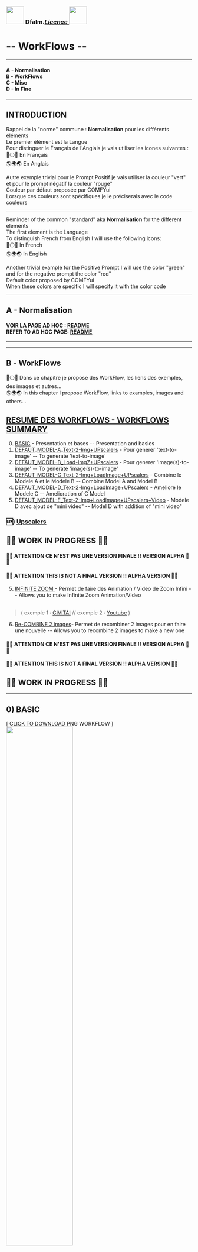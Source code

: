 ### <a href="https://creativecommons.org/publicdomain/zero/1.0/"><img src="https://raw.githubusercontent.com/Dfalm-Original/COMFYui/main/images/CC-0-Violet.png" height="48"></a> Dfalm.<i>[Licence ](https://github.com/Dfalm-Original/COMFYui?tab=License-1-ov-file)</i><a href="https://fr.wikipedia.org/wiki/WTFPL"><img src="https://raw.githubusercontent.com/Dfalm-Original/COMFYui/main/images/WTFPL_logo.svg.png" height="48"></a>
# **-- WorkFlows --**
<hr>

#### A - Normalisation<br>B - WorkFlows<br>C - Misc<br>D - In Fine
----
## INTRODUCTION
Rappel de la "norme" commune : **Normalisation** pour les différents éléments<br>
Le premier élément est la Langue<br>
Pour distinguer le Français de l'Anglais je vais utiliser les icones suivantes :<br>
🔵⚪️🔴 En Français<br>
🌎🌍🌏 En Anglais

Autre exemple trivial pour le Prompt Positif je vais utiliser la couleur "vert" et pour le prompt négatif la couleur "rouge"<br>
Couleur par défaut proposée par COMFYui<br>
Lorsque ces couleurs sont spécifiques je le préciserais avec le code couleurs

---
Reminder of the common "standard" aka **Normalisation** for the different elements<br>
The first element is the Language<br>
To distinguish French from English I will use the following icons:<br>
🔵⚪️🔴 In French<br>
🌎🌍🌏 In English<br>

Another trivial example for the Positive Prompt I will use the color "green" and for the negative prompt the color "red"<br>
Default color proposed by COMFYui<br>
When these colors are specific I will specify it with the color code

---
## A - Normalisation
#### VOIR LA PAGE AD HOC :  [ <u>README</u> ](https://github.com/Dfalm-Original/COMFYui)<br>REFER TO AD HOC PAGE: [ <u>README</u> ](https://github.com/Dfalm-Original/COMFYui)


-----
-----

## B - WorkFlows
🔵⚪️🔴 Dans ce chapitre je propose des WorkFlow, les liens des exemples, des images et autres...<br>🌎🌍🌏 In this chapter I propose WorkFlow, links to examples, images and others...

## [RESUME DES WORKFLOWS - WORKFLOWS SUMMARY ](Dfalm_Workflows.md)

0) <u>[BASIC](BASIC.md)</u> - Presentation et bases -- Presentation and basics
1) <u>[DEFAUT_MODEL-A_Text-2-Img+UPscalers](DEFAUT_MODEL-A.md)</u> - Pour generer 'text-to-image' -- To generate 'text-to-image'
2) <u>[DEFAUT_MODEL-B_Load-ImgZ+UPscalers](DEFAUT_MODEL-B.md)</u> - Pour generer 'image(s)-to-image' -- To generate 'image(s)-to-image'
3) <u>[DEFAUT_MODEL-C_Text-2-Img+LoadImage+UPscalers](DEFAUT_MODEL-C.md)</u> - Combine le Modele A et le Modele B -- Combine Model A and Model B
4) <u>[DEFAUT_MODEL-D_Text-2-Img+LoadImage+UPscalers](DEFAUT_MODEL-D.md)</u> - Ameliore le Modele C -- Amelioration of C Model
5) <u>[DEFAUT_MODEL-E_Text-2-Img+LoadImage+UPscalers+Video](DEFAUT_MODEL-E.md)</u> - Modele D avec ajout de "mini video" -- Model D with addition of "mini video"

### 🆙) <u>[Upscalers](Upscalers.md)</u>

## 🚧🚧 WORK IN PROGRESS 🚧🚧

#### 🚨🚨 ATTENTION CE N'EST PAS UNE VERSION FINALE !! VERSION ALPHA 🚨🚨
#### 🚨🚨 ATTENTION THIS IS NOT A FINAL VERSION !! ALPHA VERSION 🚨🚨
5) <u> [INFINITE ZOOM](Infinite-Zoom.md) </u>- Permet de faire des Animation / Video de Zoom Infini -- Allows you to make Infinite Zoom Animation/Video<br><br>
> (  exemple 1 : [CIVITAI](https://civitai.com/images/34925284) // exemple 2 : [Youtube](https://youtube.com/shorts/W1ugyeAG0Ys)  )<br> 

6) <u> [Re-COMBINE 2 images](Combine.md)</u>- Permet de recombiner 2 images pour en faire une nouvelle -- Allows you to recombine 2 images to make a new one<br>
#### 🚨🚨 ATTENTION CE N'EST PAS UNE VERSION FINALE !! VERSION ALPHA 🚨🚨
#### 🚨🚨 ATTENTION THIS IS NOT A FINAL VERSION !! ALPHA VERSION 🚨🚨
## 🚧🚧 WORK IN PROGRESS 🚧🚧 


<hr>

## 0) BASIC
[ CLICK TO DOWNLOAD PNG WORKFLOW ]<br>
<a href="Defaut/BASIC.png"><img src="Defaut/images/BASIC-V1.00-notes.jpg" width="60%"></a><br>

🔵⚪️🔴  Remplace le workflow **"default"**<br>  🌎🌍🌏 Replaces **"default"** workflow<br>
<img src="Defaut/images/default.png" width="30%"><br>

## 🔵⚪️🔴 VOIR LE WORKFLOW EN DETAIL  [ CLICK ] [BASIC](BASIC.md)<br>🌎🌍🌏 SEE THE WORKFLOW IN DETAIL [ CLICK ] [BASIC](BASIC.md)

### - Pour les UPScaler voir le chapitre idoine / UPScaler go to : <u>🆙 [Upscalers](Upscalers.md) </u>

<hr>

## I) -A-  DEFAUT_MODEL-A_Text-2-Img+UPscalers
[ CLICK TO DOWNLOAD PNG WORKFLOW ]<br>
<a href="Defaut/DEFAUT_MODEL-A_Text-2-Img+UPscalers.png"><img src="Defaut/images/DEFAUT_MODEL-A_Text-2-Img+UPscalersV1.00-notes.jpg" height="50%"></a><br>  


## 🔵⚪️🔴 Permet de faire *text-to-image* avec des options de *prompts* et la possibilité d'*UPScaler* l'image rendue <br>
#### ( Par defaut les deux UPscalers sont désactivés ❌ )
### Toutes les Options restent comnunes [ [BASIC](BASIC.md) ] :

## 🌎🌍🌏 Allows to do *text-to-image* with *prompts* options and the ability to *UPScaler* the rendered image <br>
#### ( By default both UPscalers are disabled ❌ )
### All Options remain common [ [BASIC](BASIC.md) ] :

## 🔵⚪️🔴 VOIR LE WORKFLOW EN DETAIL  [ CLICK ] [DEFAUT_MODEL-A_Text-2-Img+UPscalers](DEFAUT_MODEL-A.md)<br>🌎🌍🌏 SEE THE WORKFLOW IN DETAIL [ CLICK ] [DEFAUT_MODEL-A_Text-2-Img+UPscalers](DEFAUT_MODEL-A.md)

### - Pour les UPScaler voir le chapitre idoine / UPScaler go to : <u>🆙 [Upscalers](Upscalers.md) </u>

<hr>

## II) -B- DEFAUT_MODEL-B_Load-ImgZ+UPscalers
[ CLICK TO DOWNLOAD PNG WORKFLOW ]<br>
<a href="Defaut/DEFAUT_MODEL-B_Load-ImgZ+UPscalers.png"><img src="Defaut/images/DEFAUT_MODEL-B_Load-ImgZ+UPscalersV1.00-notes.jpg" height="50%"></a><br>

## 🔵⚪️🔴 Permet d'Upscaler des images avec 2 Upscalers<br>
#### ( Par defaut l'UPscaler "Hires/Lent" U2💜 est désactivé ❌ )
### Toutes les Options restent comnunes [ [BASIC](BASIC.md) ] :

## 🌎🌍🌏 Allows to Upscale images with 2 Upscalers<br>
#### ( By default the "Hires/Lent" U2💜 UPscaler is disabled ❌ )
### All Options remain common [ [BASIC](BASIC.md) ] :

## 🔵⚪️🔴 VOIR LE WORKFLOW EN DETAIL  [ CLICK ] [DEFAUT_MODEL-B_Load-ImgZ+UPscalers](DEFAUT_MODEL-B.md)<br>🌎🌍🌏 SEE THE WORKFLOW IN DETAIL [ CLICK ] [DEFAUT_MODEL-B_Load-ImgZ+UPscalers](DEFAUT_MODEL-B.md)

### - Pour les UPScaler voir le chapitre idoine / UPScaler go to : <u>🆙 [Upscalers](Upscalers.md) </u>

<hr>

## III) - C - DEFAUT_MODEL-C_Text-2-Img+LoadImage+UPscalers 
[ CLICK TO DOWNLOAD PNG WORKFLOW ]<br>
<a href="Defaut/DEFAUT_MODEL-C_Text-2-Img+LoadImage+UPscalers.png"><img src="Defaut/images/DEFAUT_MODEL-C_Text-2-Img+LoadImage+UPscalersV1.00.jpg" height="50%">

### 🐞 BUG TRIVIAL 🐞 : - Bug Section - plus bas / Below 
## 🔵⚪️🔴 Combine le Modele A et le Modele B<br>
A - Permet de faire *text-to-image* avec des options de *prompts* <br>
B - Permet de faire du *image-to-image* avec des options de *prompts* avec l'option '**denoise**' ( **💙 D** )<br>
### Toutes les Options restent comnunes :
#### - **🧡ON/OFF**<br>- **⚪️L** (Lora)<br>- **🔘P** (Prompt)<br>- **🔴S** Sauvegarde / Save<br>- **💛i** (Load-s Images)

## - **⚫️C** Choix de generation d'image
Choisir entre 4 options :
- [1] <b>text 2 image </b> -  Ksampler "calcul" de l'image <br>
- [2] <b>Load-Image </b>: une seule image <br>
- [3] <b>Load Batch image </b> / répertoire  <br>
- [4] <b>Load Image From URL </b>: depuis 'internet' <br>

## - **💙 D** Denoise
Permet de modifier le '**denoise**' pour les options 2 3 et 4<b> ( *Load-Image - Load Batch image - Load Image From URL* )<br>
Le '**denoise**' est force a **1.00** pour l'option **[1]**

## - U1💚/U2💜 - Upscalers ( desactives par defaut )
Le premier Upscaler **U1💚** est un Upscaler "simple" qui agrandit l'image sans post-traitement<br>
Le second Upscaler **U2💜** est un 'refiner' il utilise un Ksampler, la seed, la VAE ...<br>

## - **🧡ON/OFF**
L'interrupteur note **🧡ON/OFF** permet d'activer / desactiver les groupes :  U1💚/U2💜 en fonction des besoin d'UPScale

## - **⚪️L** (Lora)
L'option **⚪️L** permet d'ajouter un Lora lors de la generation de l'images<br>- Par defaut l'option est desactivee<br>

## - Sauvegarde / Save  
Sauvegarde / Save **🔴S** Ref : *0️⃣BASIC-V1.00

## - **💛i** (Load-s Images)
L'option **💛i** permet de choisir entre différentes options d'images : Load Images<br>
<img src="Defaut/images/loads-images.png" width="30%"><br>
💚 - La première option est l'option '**classic**' lecture / load image simple : 1 image<br>
💙 - La deuxième option est '**load image batch**' permet de prendre toutes les images d'un repertoire<br>
💛 - La troisieme option est '**load image from URL**' permet d'utiliser une images 'direct' depuis l'adresse Web sans avoir besoin de la telecharger pour l'utiliser dans l'option [1] - 💚<br>

## 🌎🌍🌏 Combine Model A and Model B<br>
A - Allows you to do *text-to-image* with *prompts* options <br>
B - Allows you to do *image-to-image* with *prompts* options with the '**denoise**' option ( **💙 D** )<br>
### All Options remain common:
#### - **🧡ON/OFF**<br>- **⚪️L** (Lora)<br>- **🔘P** (Prompt)<br>- **🔴S** Sauvegarde / Save<br>- **💛i** (Load-s Images)<br>

## - **⚫️C** Image generation choice
Choose between 4 options:
- [1] <b>text 2 image</b> - Ksampler "calculation" of the image <br>
- [2] <b>Load-Image</b>: a single image <br>
- [3] <b>Load Batch image</b> / directory <br>
- [4] <b>Load Image From URL</b>: from 'internet' <br>

## - **💙 D** Denoise
Allows to modify the '**denoise**' for options 2 3 and 4<b> ( *Load-Image - Load Batch image - Load Image From URL* )<br>
'**denoise**' is forced to **1.00** for option **[1]**

## - U1💚/U2💜 - Upscalers ( disabled by default )
The first Upscaler **U1💚** is a "simple" Upscaler that enlarges the image without post-processing<br>
The second Upscaler **U2💜** is a 'refiner' it uses a Ksampler, the seed, the VAE ...<br>

## - **🧡ON/OFF**
The switch notes **🧡ON/OFF** allows you to activate/deactivate the groups: U1💚/U2💜 depending on UPScale's needs

## - **⚪️L** (Lora)
The **⚪️L** option allows you to add a Lora when generating the images<br>- By default the option is disabled<br>

## - Save / Save
Save / Save **🔴S** Ref: *0️⃣BASIC-V1.00

## - **💛i** (Load-s Images)
The **💛i** option allows you to choose between different image options: Load Images<br>
<img src="Defaut/images/loads-images.png" width="30%"><br>
💚 - The first option is the '**classic**' option, read / load simple image : 1 image<br>
💙 - The second option is '**load image batch**' allows you to take all the images from a directory<br>
💛 - The third option is '**load image from URL**' allows you to use an image 'direct' from the web address without having to download it to use it in option [1] - 💚<br>

## - Pour les UPScaler voir le chapitre idoine / UPScaler go to : <u>4️⃣ Upscalers </u>

<hr>

## IV) - D - DEFAUT_MODEL-D_Text-2-Img+LoadImage+UPscalers + Boucle (Loop)
[ CLICK TO DOWNLOAD PNG WORKFLOW ]<br>
<a href="Defaut/DEFAUT_MODEL-D_Text-2-Img+LoadImage+UPscalers.png"><img src="Defaut/images/DEFAUT_MODEL-D_Text-2-Img+LoadImage+UPscalers-notes.jpg" height="50%">

### 🐞 BUG TRIVIAL 🐞 : - Bug Section
## 🔵⚪️🔴 Modele C Ameliore <br>
Rajoute une boucle (❤️ Loop) et permet de re-injecter l'image generer pour la retravailler
- Option 5 : 💜 [5]  <b>Image Receiver</b>
### Toutes les Options restent comnunes au [ [ modele C ](DEFAUT_MODEL-C.md) ] & au modele [ [BASIC](BASIC.md) ] :

## 🌎🌍🌏 Improved Model C <br>
Adds a ❤️Loop and allows to re-inject the generated image to rework it
- Option 5 : 💜 [5]  <b>Image Receiver</b>
### All Options remain common to the [ [ C model ](DEFAUT_MODEL-C.md) ] & to the [ [BASIC](BASIC.md) ] model:

## 🔵⚪️🔴 VOIR LE WORKFLOW EN DETAIL  [ CLICK ] [DEFAUT_MODEL-D_Text-2-Img+LoadImage+UPscalers](DEFAUT_MODEL-D.md) <br>🌎🌍🌏 SEE THE WORKFLOW IN DETAIL [ CLICK ] [DEFAUT_MODEL-D_Text-2-Img+LoadImage+UPscalers](DEFAUT_MODEL-D.md)

### - Pour les UPScaler voir le chapitre idoine / UPScaler go to : <u>🆙 [Upscalers](Upscalers.md) </u>

<hr>

## V) - E -DEFAUT_MODEL-E_Text-2-Img+LoadImage+UPscalers+Video
[ CLICK TO DOWNLOAD PNG WORKFLOW ]<br>
<a href="Defaut/DEFAUT_MODEL-E_Text-2-Img+LoadImage+UPscalers+Video.png"><img src="Defaut/images/DEFAUT_MODEL-E_Text-2-Img+LoadImage+UPscalers+VideoV1.00-notes.jpg" height="50%">

### 🐞 BUG TRIVIAL 🐞 : - Bug Section
## 🔵⚪️🔴 Modele D Ameliore<br>Il s'agit du Modele D avec l'ajout de "mini" video **V⚪️**

## - **⚪️ Video on/off
Pour les options voir le GitHub de **[akatz-ai](https://github.com/akatz-ai)** : <u>[ComfyUI-Depthflow-Nodes](https://github.com/akatz-ai/ComfyUI-Depthflow-Nodes)</u>

### Toutes les Options restent comnunes au [ [ modele D ](DEFAUT_MODEL-D.md) ] & au modele [ [BASIC](BASIC.md) ] :


## 🌎🌍🌏 Modele D Ameliorations<br>This is Modele D with the addition of "mini" video **V⚪️**
## - **⚪️ Video on/off
For options see the GitHub of **[akatz-ai](https://github.com/akatz-ai)**: <u>[ComfyUI-Depthflow-Nodes](https://github.com/akatz-ai/ComfyUI-Depthflow-Nodes)</u>

### All Options remain common to the [ [ D model ](DEFAUT_MODEL-D.md) ] & to the [ [BASIC](BASIC.md) ] model:

<img src="Defaut/DEFAUT_MODEL-E_Text-2-Img+LoadImage+UPscalers+Video.gif" width="20%">

## 🔵⚪️🔴 VOIR LE WORKFLOW EN DETAIL  [ CLICK ] [DEFAUT_MODEL-E_Text-2-Img+LoadImage+UPscalers+Video](DEFAUT_MODEL-E.md)<br>🌎🌍🌏 SEE THE WORKFLOW IN DETAIL [ CLICK ] [DEFAUT_MODEL-E_Text-2-Img+LoadImage+UPscalers+Video](DEFAUT_MODEL-E.md)

### - Pour les UPScaler voir le chapitre idoine / UPScaler go to : <u>🆙 [Upscalers](Upscalers.md) </u>

<hr>
<hr>

## 🆙) Upscalers :
### Hires - Lent / Slow  

Il y a deux Upscalers, un rapide et un "lent" qui fait du refiner

## 🔵⚪️🔴 VOIR LES DETAILS  [ CLICK ] [Upscalers](Upscalers.md)<br>🌎🌍🌏 SEE DETAILS [ CLICK ] [Upscalers](Upscalers.md)


## ℹ️ INFORMATION : 
## 📥 Telecharger des modeles / download models :
 [OPEN UPSCALER](https://openmodeldb.info) : https://openmodeldb.info
#### INSTALLER LES MODELES DANS / INSTALL MODELS IN

.\ComfyUI\Models\upscale_models

-----
-----

<h1>C - MISC</h1>

### Conseil / Advice
🔵⚪️🔴 Pour la preview image j'utilise egalement la couleur noire et uniquement "PREVIEW IMAGE"<br>
Je conseille d'utiliser les "SD" Prompt generator et Prompt Saver 1️⃣ pour diverses raisons

🌎🌍🌏 For the preview image I also use black color and only "PREVIEW IMAGE"<br>
I recommend using the "SD" Prompt generator and Prompt Saver 1️⃣ for various reasons

1️⃣ SD Prompt Reader Node : https://github.com/receyuki/comfyui-prompt-reader-node<br>

# BUG

## 🐞 BUG TRIVIAL 🐞  
#### 🔵⚪️🔴  Specifique aux <u>[ 'MODEL-C' ](DEFAUT_MODEL-C.md)</u> & <u>[ 'MODEL-D' ](DEFAUT_MODEL-D.md)</u>
#### 🌎🌍🌏  Specific to <u>[ 'MODEL-C' ](DEFAUT_MODEL-C.md)</u> & <u>[ 'MODEL-D' ](DEFAUT_MODEL-D.md)</u>


🔵⚪️🔴 Il y a un BUG  resolu : C'est un conflit entre ** text-to-image** VS **image-to-image** : <u>erreur VAE</u><br>
🌎🌍🌏 There is a BUG fixed: It is a conflict between ** text-to-image** VS ** image-to-image** : <u>VAE error</u><br><br>
<img src="Defaut/images/FLUX-bug-VAE.png" width="40%">

🔵⚪️🔴  2 Solutions : Pour contourner le probleme il faut desactiver/activer la VAE  <br>  
<u>Solution 1</u> : Manuellement desactiver/activer le "groupe" ad-hoc : **[ 🐞 TEXT-to-IMAGE / IMAGE-to-IMAGE 🐞 ]**<br>
🌎🌍🌏 2 Solutions : To get around the problem, you have to deactivate/activate the VAE <br>
<u>Solution 1</u>: Manually deactivate/activate the ad-hoc "group": **[ 🐞 TEXT-to-IMAGE / IMAGE-to-IMAGE 🐞 ]**<br>
<img src="Defaut/images/DEFAUT_MODEL-C_Text-2-Img+LoadImage+UPscalersV1.01-notes.jpg" width="40%"><br>
✅ ACITIVE = TEXT-to-IMAGE  // ❌ DESACTIVE = IMAGE-to-IMAGE

🔵⚪️🔴 <u>Solution 2</u> : Automatiquement = ne rien faire<br>  J'ai ajoute un noeud auto *mutte / demutte* qui actionne automatiquement la solution 1<br>
( Mais il y a un inconvenient 📑 )<br>
Lancer la queue normalement une erreur va apparaitre : [ KSampler ] ou [ VAEENCODE ]<br>
🌎🌍🌏 <u>Solution 2</u>: Automatically = do nothing<br> I added an auto node *mutte / demutte* which automatically activates solution 1<br>
( But there is a drawback 📑 )<br>
Launch the queue normally an error will appear: [ KSampler ] or [ VAEENCODE ]<br>
<img src="Defaut/images/ERROR-Ksampler.png" width="40%"><img src="Defaut/images/ERROR-VAE.png" width="40%"><br>

🔵⚪️🔴 Il suffit de relancer la queue pour que ça fonctionne correctement
### 📑 L'erreur se reproduira au premier changement text-to-image 🔂 image-to-text

🌎🌍🌏 Just restart the queue for it to work properly
### 📑 The error will reoccur on the first text-to-image change 🔂 image-to-text

### 🔵⚪️🔴 <u> EXPLICATION</u> L’interrupteur "auto mutte" fonctionne avec un cycle de retard<br>🌎🌍🌏 <u>EXPLANATION</u> The "auto mute" switch operates with a delay cycle<br>
<img src="Defaut/images/ERROR-auto-correction.png" width="40%"><br>
🔵⚪️🔴 Si la VAE est dans un etat (ON📲/📴OFF) et qu'on permutte la generation d'image text-to-image 🔂 image-to-text<br>  
Lorsqu'on a va generer la nouvelle image avec le nouveau choix( image-to-text 🔂 text-to-image ) la VAE est n'est pas dans l'etat correct (📴OFF/ON📲)<br>
1) Ca provoque l'erreur [ KSampler ] ou [ VAEENCODE ]<br>  
2) L'etat de la VAE bascule dans l'etat correct (ON📲/📴OFF) : on peut desormais generer l'image

🌎🌍🌏 If the VAE is in a state (ON📲/📴OFF) and we switch the image generation text-to-image 🔂 image-to-text<br>
When we are going to generate the new image with the new choice (image-to-text 🔂 text-to-image) the VAE is not in the correct state (📴OFF/ON📲)<br>
1) This causes the error [ KSampler ] or [ VAEENCODE ]<br>
2) The state of the VAE switches to the correct state (ON📲/📴OFF): we can now generate the image

### 🔵⚪️🔴 Soit on desactive/active manuellement soit en automatique avec une erreur non bloquante<br>🌎🌍🌏 Either manually deactivate/activate or automatically with a non-blocking error
<br>


### AUTRES BUGS :<br>VOIR LA PAGE AD HOC :  [ <u>README - Section Bugs</u> ](https://github.com/Dfalm-Original/COMFYui)<br>REFER TO AD HOC PAGE:[ <u>README - Bugs Section </u>](https://github.com/Dfalm-Original/COMFYui)


### VOIR LA PAGE AD HOC :  [ <u>README - Section Bugs</u> ](https://github.com/Dfalm-Original/COMFYui)<br>REFER TO AD HOC PAGE:[ <u>README - Bugs Section </u>](https://github.com/Dfalm-Original/COMFYui)

---

<h1>D - In Fine</h1>

## Liens Utiles - Links usefull :
VIEILLES VERSIONS / OLDS VERSION  <b>COMFYui</b> :
https://github.com/comfyanonymous/ComfyUI/tags<br>
INDISPENSABLE : <b>COMFYui Manger</b> : https://github.com/ltdrdata/ComfyUI-Manager

### Beginner’s Guide to ComfyUI
By Andrew : https://stable-diffusion-art.com/comfyui/
### Unlock the Power of ComfyUI: A Beginner's Guide with Hands-On Practice
And "RUN WORKFLOW" online : https://www.runcomfy.com/tutorials/comfyui-beginners-guide
### ComfyUI WIKI
Your Ultimate Companion for Mastering Stable Diffusion ComfyUI : https://comfyui-wiki.com

----
### Credit
ComfyUI/[ComfyUI](https://github.com/comfyanonymous/ComfyUI) - A powerful and modular stable diffusion GUI.

**And, for all ComfyUI custom node developers**

🙏 Un grand merci au / Special Thanks to the  : <b>GOAT [ltdrdata](https://github.com/ltdrdata)</b><br>
[ComfyUI ltdrdata:FORK](https://github.com/comfyanonymous/ComfyUI)<br>
[ComfyUI-Manager](https://github.com/ltdrdata/ComfyUI-Manager)<br>
[ComfyUI-Impact-Pack](https://github.com/ltdrdata/ComfyUI-Impact-Pack)<br>
[ComfyUI-Inspire-Pack](https://github.com/ltdrdata/ComfyUI-Inspire-Pack)<br>
[ComfyUI-extension-tutorials](https://github.com/ltdrdata/ComfyUI-extension-tutorials)

----
----
### <a href="https://creativecommons.org/publicdomain/zero/1.0/"><img src="https://raw.githubusercontent.com/Dfalm-Original/COMFYui/main/images/CC-0-Violet.png" height="48"></a> Dfalm.<i>[Licence ](https://github.com/Dfalm-Original/COMFYui?tab=License-1-ov-file)</i><a href="https://fr.wikipedia.org/wiki/WTFPL"><img src="https://raw.githubusercontent.com/Dfalm-Original/COMFYui/main/images/WTFPL_logo.svg.png" height="48"></a>
<p><img alt="Github" src="http://Dfalm.fr/ComfyUI/Git-Logo-Dfalm.png" width="48"> github : <a href="https://github.com/Dfalm-Original/COMFYui" target="_blank">https://github.com/Dfalm-Original/COMFYui</a></p>
<p><img alt="Youtube" src="http://Dfalm.fr/ComfyUI/youtube+logoToon.png" width="48"> Youtube : <a href="https://www.youtube.com/@Dfalm" target="_blank">https://www.youtube.com/@Dfalm</a></p>